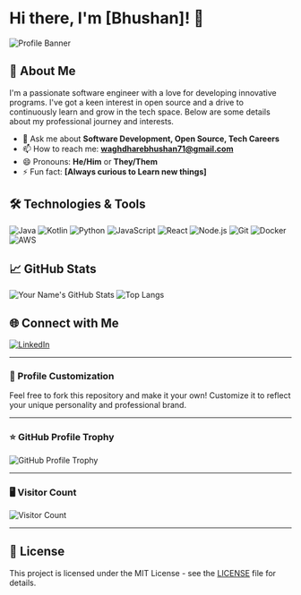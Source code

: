 # Hi there, I'm [Bhushan]! 👋

![Profile Banner](https://github.com/Bhushan2000/Covid19Tracker/assets/157300484/799aaa4a-ac2b-4d10-8b3a-614982874bc1)

## 🚀 About Me

I'm a passionate software engineer with a love for developing innovative programs. I've got a keen interest in open source and a drive to continuously learn and grow in the tech space. Below are some details about my professional journey and interests.

- 💬 Ask me about **Software Development, Open Source, Tech Careers**
- 📫 How to reach me: **[waghdharebhushan71@gmail.com](mailto:waghdharebhushan71@gmail.com)**
- 😄 Pronouns: **He/Him** or **They/Them**
- ⚡ Fun fact: **[Always curious to Learn new things]**

## 🛠️ Technologies & Tools

![Java](https://img.shields.io/badge/Java-ED8B00?style=for-the-badge&logo=java&logoColor=white)
![Kotlin](https://img.shields.io/badge/Kotlin-0095D5?style=for-the-badge&logo=kotlin&logoColor=white)
![Python](https://img.shields.io/badge/Python-3776AB?style=for-the-badge&logo=python&logoColor=white)
![JavaScript](https://img.shields.io/badge/JavaScript-F7DF1E?style=for-the-badge&logo=javascript&logoColor=black)
![React](https://img.shields.io/badge/React-20232A?style=for-the-badge&logo=react&logoColor=61DAFB)
![Node.js](https://img.shields.io/badge/Node.js-339933?style=for-the-badge&logo=nodedotjs&logoColor=white)
![Git](https://img.shields.io/badge/Git-F05032?style=for-the-badge&logo=git&logoColor=white)
![Docker](https://img.shields.io/badge/Docker-2496ED?style=for-the-badge&logo=docker&logoColor=white)
![AWS](https://img.shields.io/badge/AWS-232F3E?style=for-the-badge&logo=amazon-aws&logoColor=white)

## 📈 GitHub Stats

![Your Name's GitHub Stats](https://github-readme-stats.vercel.app/api?username=Bhushan2000&show_icons=true&theme=radical)
![Top Langs](https://github-readme-stats.vercel.app/api/top-langs/?username=Bhushan2000&layout=compact&theme=radical)

## 🌐 Connect with Me

[![LinkedIn](https://img.shields.io/badge/LinkedIn-0077B5?style=for-the-badge&logo=linkedin&logoColor=white)](https://linkedin.com/in/bhushan-waghdhare)
<!-- [![Twitter](https://img.shields.io/badge/Twitter-1DA1F2?style=for-the-badge&logo=twitter&logoColor=white)](https://twitter.com/yourusername)
[![Dev.to](https://img.shields.io/badge/Dev.to-0A0A0A?style=for-the-badge&logo=dev-dot-to&logoColor=white)](https://dev.to/yourusername)
[![Medium](https://img.shields.io/badge/Medium-12100E?style=for-the-badge&logo=medium&logoColor=white)](https://medium.com/@yourusername) -->
---

### 🎨 Profile Customization

Feel free to fork this repository and make it your own! Customize it to reflect your unique personality and professional brand.

---

### ⭐ GitHub Profile Trophy

![GitHub Profile Trophy](https://github-profile-trophy.vercel.app/?username=yourusername&theme=radical&margin-w=15&margin-h=15)

---

### 🖥️ Visitor Count

![Visitor Count](https://visitor-badge.laobi.icu/badge?page_id=yourusername.yourusername)

---

## 📄 License

This project is licensed under the MIT License - see the [LICENSE](LICENSE) file for details.
